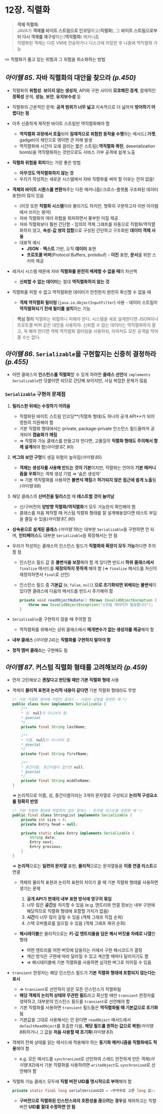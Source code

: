 # 12장. 직렬화

> **객체 직렬화**: <br>
JAVA가 **객체를 바이트 스트림으로 인코딩**하고(**직렬화**), 그 **바이트 스트림으로부터 다시 객체를 재구성**하는(**역직렬화**) 메커니즘 <br>
직렬화된 객체는 다른 VM에 전송하거나 디스크에 저장한 후 나중에 역직렬화 가능
> 

<aside>
✏️ 직렬화가 품고 있는 위험과 그 위험을 최소화하는 방법

</aside>

## *아이템 85*. 자바 직렬화의 대안을 찾으라 *(p.450)*

- 직렬화의 **위험성**: **보이지 않는 생성자**, API와 구현 사이의 **모호해진 경계**, 잠재적인 **정확성** 문제, **성능**, **보안**, **유지보수성** 등
- 직렬화의 근본적인 문제: **공격 범위가 너무 넓고** 지속적으로 더 넓어져 **방어하기 어렵다는 점**
- 아주 신중하게 제작한 바이트 스트림만 역직렬화해야 함
    - **역직렬화 과정에서 호출**되어 **잠재적으로 위험한 동작을 수행**하는 메서드(:**가젯**, gadget)이 체인으로 엮이면 큰 피해 발생
    - 역직렬화에 시간이 오래 걸리는 짧은 스트림(:**역직렬화 폭탄**, deserialization bomb)을 역직렬화하는 것만으로도 서비스 거부 공격에 쉽게 노출
    
- **직렬화 위험을 회피**하는 가장 좋은 방법 
    - **아무것도 역직렬화하지 않는 것**
    - 우리가 작성하는 새로운 시스템에서 자바 직렬화를 써야 할 이유는 전혀 없음!
    
- **객체와 바이트 시퀀스를 변환**해주는 다른 메커니즘(:크로스-플랫폼 구조화된 데이터 표현)이 많이 있음
    - (이것 또한 **직렬화 시스템**이라 불리기도 하지만, 명확히 구분하고자 이번 아이템에서 쓰이는 용어)
    - 자바 직렬화의 여러 위험을 회피하면서 풍부한 이점 제공
    - 자바 직렬화보다 훨씬 간단함 - 임의의 객체 그래프를 자동으로 직렬화/역직렬화하지 않고, **속성-값 쌍의 집합**으로 구성된 간단하고 구조화된 **데이터 객체 사용**
    - 대표적 예시
        - **JSON** - **텍스트** 기반, 오직 **데이터** 표현
        - **프로토콜 버퍼**(Protocol Buffers, protobuf) - **이진** 표현, **문서**를 위한 스키마 제공
    
- 레거시 시스템 때문에 자바 **직렬화를 완전히 배제할 수 없을 때**의 차선책
    - **신뢰할 수 없는 데이터**는 절대 **역직렬화하지 않는 것**

- 직렬화를 피할 수 없고 역직렬화한 데이터가 안전한지 완전히 확신할 수 없을 때
    - **객체 역직렬화 필터링** (`java.io.ObjectInputFilter`) 사용 - 데이터 스트림이 **역직렬화되기 전에 필터를 설치**하는 기능
    

> **핵심 정리**
직렬화는 위험하니 피해야 한다.
시스템을 새로 설계한다면 JSON이나 프로토콜 버퍼 같은 대안을 사용하자.
신뢰할 수 없는 데이터는 역직렬화하지 말고, 꼭 해야 한다면 객체 역직렬화 필터링을 사용하되, 이마저도 모든 공격을 막아줄 수는 없다.
> 

## *아이템 86*. `Serializable`을 구현할지는 신중히 결정하라 *(p.455)*

- 어떤 클래스의 **인스턴스를 직렬화**할 수 있게 하려면 **클래스 선언**에 `implements Serializable`만 덧붙이면 되므로 간단해 보이지만, 사실 복잡한 문제가 많음

### `Serializable` 구현의 문제점

1. **릴리스한 뒤에는 수정하기 어려움**
    - 직렬화된 바이트 스트림 인코딩**(직렬화 형태)도 하나의 공개 API**가 되어 영원히 지원해야 함
    - 기본 직렬화 형태에서는 private, package-private 인스턴스 필드들마저 공개되어 **캡슐화가 깨짐**
    - ⇒ 직렬화 가능 클래스를 만들고자 한다면, 고품질의 **직렬화 형태도 주의해서 함께 설계**해야 함(*아이템 87, 90*)

1. **버그와 보안 구멍**이 생길 위험이 높아짐(*아이템 85*)
    - **객체는 생성자를 사용해 만드는 것이 기본**이지만, 직렬화는 언어의 **기본 메커니즘을 우회**하는 객체 생성 기법 ⇒ ‘숨은 생성자’
    - ⇒ 기본 역직렬화를 사용하면 **불변식 깨짐**과 **허가되지 않은 접근에 쉽게 노출**됨(*아이템 88*)
    
2. 해당 클래스의 **신버전을 릴리스**할 때 **테스트할 것이 늘어남**
    - 신/구버전의 **양방향 직렬화/역직렬화**가 모두 가능한지 확인해야 함
    - 클래스를 처음 제작할 때 커스텀 직렬화 형태를 잘 설계해놓았다면 테스트 부담을 줄일 수 있음(*아이템 87, 90*)
    

- **상속용으로 설계된 클래스** (*아이템 19*)는 대부분 `Serializable`을 구현하면 안 되며, **인터페이스**도 대부분 `Serializable`을 확장해서는 안 됨

- 우리가 작성하는 클래스의 인스턴스 필드가 **직렬화와 확장이 모두 가능**하다면 주의할 점
    - 인스턴스 필드 값 중 **불변식을 보장**해야 할 게 있다면 반드시 **하위 클래스에서** `finalize` 메서드를 **재정의하지 못하게** 해야 함 (⇒ `finalize` 메서드를 자신이 재정의하면서 `final`로 선언)
    - 인스턴스 필드 중 **기본값** (`0`, `false`, `null`) **으로 초기화되면 위배되는 불변식**이 있다면 클래스에 다음의 메서드를 반드시 추가해야 함
        
        ```java
        private void readObjectNoData() throws InvalidObjectException {
        	throw new InvalidObjectException("스트림 데이터가 필요합니다");
        }
        ```
        

- `Serializable`을 구현하지 않을 때 주의할 점
    - 역직렬화를 위해서는 상위 클래스에서 **매개변수가 없는 생성자를 제공**해야 함

- **내부 클래스** (*아이템 24*)는 **직렬화를 구현하지 말아야 함**
- **정적 멤버 클래스**는 구현해도 됨

## *아이템 87*. 커스텀 직렬화 형태를 고려해보라 *(p.459)*

- 먼저 고민해보고 **괜찮다고 판단될 때만 기본 직렬화 형태** 사용

- 객체의 **물리적 표현과 논리적 내용이 같다면** 기본 직렬화 형태라도 무방
    
    ```java
    /* 기본 직렬화 형태에 적합한 클래스 - 사람의 성명을 표현한 예 */
    public class Name implements Serializable {
    	/**
    	* 성. null이 아니어야 함.
    	* @serial
    	*/
    	private final String lastName;
    
    	/**
    	* 이름. null이 아니어야 함.
    	* @serial
    	*/
    	private final String firstName;
    
    	/**
    	* 중간이름. 중간이름이 없다면 null.
    	* @serial
    	*/
    	private final String middleName;
    }
    ```
    
    ⇒ 논리적으로 이름, 성, 중간이름이라는 3개의 문자열로 구성되고 **논리적 구성요소를 정확히 반영**
    
    ```java
    /* 기본 직렬화 형태에 적합하지 않은 클래스 - 문자열 리스트를 표현한 예 */
    public final class StringList implements Serializable {
    	private int size = 0;
    	private Entry head = null;
    
    	private static class Entry implements Serializable {
    		String data;
    		Entry next;
    		Entry previous;
    	}
    }
    ```
    
    ⇒ **논리적**으로는 **일련의 문자열** 표현, **물리적**으로는 문자열들을 **이중 연결 리스트**로 연결
    
    - 객체의 물리적 표현과 논리적 표현의 차이가 클 때 기본 직렬화 형태를 사용하면 생기는 문제
        1. **공개 API가 현재의 내부 표현 방식에 영구히 묶임**
        2. 너무 많은 **공간**을 차지할 수 있음 (e.g. 엔트리와 연결 정보는 내부 구현에 해당하므로 직렬화 형태에 포함할 가치가 없음)
        3. **시간**이 너무 많이 걸릴 수 있음 (객체 그래프 직접 순회)
        4. 스택 오버플로를 일으킬 수 있음 (객체 그래프 재귀 순회)
        
    - **해시테이블**은 물리적으로는 **키-값 엔트리들을 담은 해시 버킷을 차례로 나열**한 형태
        - 어떤 엔트리를 어떤 버킷에 담을지는 키에서 구한 해시코드가 결정
        - 계산 방식은 구현에 따라 달라질 수 있고 계산할 때마다 달라지기도 함
        - ⇒ 해시테이블에 기본 직렬화를 사용하면 심각한 버그로 이어질 수 있음
        
- `transient` 한정자는 해당 인스턴스 필드가 **기본 직렬화 형태에 포함되지 않는다는 표시**
    - ⇒ `transient`로 선언하지 않은 모든 인스턴스가 직렬화됨
    - **해당 객체의 논리적 상태와 무관한 필드**라고 확신할 때만 `transient` 한정자를 생략하고, 대부분의 인스턴스 필드를 `transient`로 선언해야 함
    - 기본 직렬화를 사용하면 `transient` 필드들은 **역직렬화될 때 기본값으로 초기화**됨
    - 기본값을 그대로 사용해서는 안 된다면 `readObject` 메서드에서 `defaultReadObject`를 호출한 다음, **해당 필드를 원하는 값으로 복원**(*아이템 88*)하거나 그 값을 **처음 사용할 때 초기화**(*아이템 83*)
    
- 객체의 전체 상태를 읽는 메서드에 적용해야 하는 **동기화 메커니즘을 직렬화에도 적용**해야 함
    - e.g. 모든 메서드를 `synchronized`로 선언하여 스레드 안전하게 만든 객체(*아이템 82*)에서 기본 직렬화를 사용하려면 `writeObject`도 `synchronized`로 선언해야 함
    
- 직렬화 가능 클래스 모두에 **직렬 버전 UID를 명시적으로 부여**해야 함
    
    ```java
    private static final long serialVersionUID = <무작위로 고른 long 값>;
    ```
    
    - **구버전으로 직렬화된 인스턴스와의 호환성을 끊으려는 경우**를 제외하고는 직렬 버전 **UID를 절대 수정하면 안 됨**
